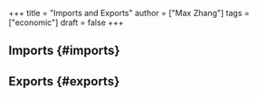 +++
title = "Imports and Exports"
author = ["Max Zhang"]
tags = ["economic"]
draft = false
+++

## Imports {#imports}


## Exports {#exports}
